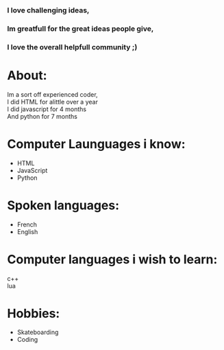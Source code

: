 ### I love challenging ideas,</br>
### Im greatfull for the great ideas people give,</br>
### I love the overall helpfull community ;)</br> 
# About:
Im a sort off experienced coder,</br>
I did HTML for alittle over a year</br>
I did javascript for 4 months</br>
And python for 7 months</br>

# Computer Launguages i know:
- HTML
- JavaScript
- Python

# Spoken languages:
- French
- English

# Computer languages i wish to learn:
c++ </br>
lua </br>

# Hobbies:
- Skateboarding
- Coding

